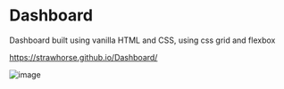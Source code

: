 # Dashboard
Dashboard built using vanilla HTML and CSS, using css grid and flexbox

https://strawhorse.github.io/Dashboard/


![image](https://github.com/Strawhorse/Dashboard/assets/47267071/a3b92931-05e7-4bd8-a88b-dafb722faf26)
